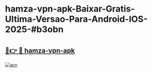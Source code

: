 # hamza-vpn-apk-Baixar-Gratis-Ultima-Versao-Para-Android-IOS-2025-#b3obn

# <h2><a href="https://ainizakaria.my?title=hamza-vpn-apk&ref=25M">🔗👉 🔴 hamza-vpn-apk</a></h2>

[![acn](https://github.com/user-attachments/assets/0f9c940e-d8b0-45ae-aac7-cd30a18b3e1c)](https://ainizakaria.my?title=hamza-vpn-apk&ref=25M)

